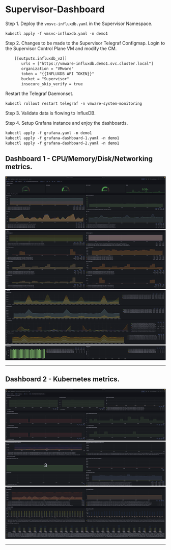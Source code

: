 # Supervisor-Dashboard

Step 1. Deploy the `vmsvc-influxdb.yaml` in the Supervisor Namespace. 

```
kubectl apply -f vmsvc-influxdb.yaml -n demo1
```

Step 2. Changes to be made to the Supervisor Telegraf Configmap. Login to the Supervisor Control Plane VM and modify the CM.

```
    [[outputs.influxdb_v2]]
       urls = ["https://vmware-influxdb.demo1.svc.cluster.local"]
       organization = "VMware"
       token = "{{INFLUXDB API TOKEN}}"
       bucket = "Supervisor"
       insecure_skip_verify = true
```

Restart the Telegraf Daemonset.
```
kubectl rollout restart telegraf -n vmware-system-monitoring
```

Step 3. Validate data is flowing to InfluxDB.

Step 4. Setup Grafana instance and enjoy the dashboards. 

```
kubectl apply -f grafana.yaml -n demo1
kubectl apply -f grafana-dashboard-1.yaml -n demo1
kubectl apply -f grafana-dashboard-2.yaml -n demo1
```

## Dashboard 1 - CPU/Memory/Disk/Networking metrics. 

<img src="images/CPUimage1.png" title="CPU 1">
<img src="images/CPUimage2.png" title="CPU 2">
<img src="images/CPUimage3.png" title="CPU 3">
<img src="images/CPUimage4.png" title="CPU 4">

---

## Dashboard 2 - Kubernetes metrics. 

<img src="images/K8simage1.png" title="K8S 1">
<img src="images/K8simage2.png" title="K8S 2">
<img src="images/K8simage3.png" title="K8S 3">

---




